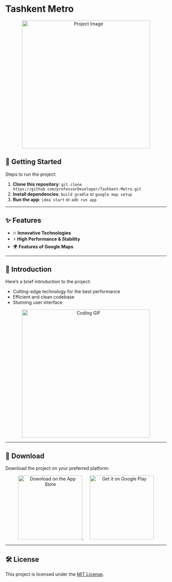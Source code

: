 # **Tashkent Metro**

<p align="center">
  <img src="https://github.com/user-attachments/assets/860fcbc9-43a5-44d3-b9fd-8add505a0e80" alt="Project Image" width="400">
</p>

## 🔧 Getting Started

Steps to run the project:
1. **Clone this repository**: `git clone https://github.com/professorDeveloper/Tashkent-Metro.git`
2. **Install dependencies**: `build gradle` or `google map setup`
3. **Run the app**: `idea start` or `adb run app`

---

## ✨ Features

- 🔥 **Innovative Technologies**
- ⚡ **High Performance & Stability**
- 🌍 **Features of Google Maps**

---

## 📖 Introduction

Here’s a brief introduction to the project:

- Cutting-edge technology for the best performance
- Efficient and clean codebase
- Stunning user interface

<div align="center">
  <img src="https://media.giphy.com/media/l0HU20BZ6LbSEITza/giphy.gif" alt="Coding GIF" width="400">
</div>

---

## 📲 Download

Download the project on your preferred platform:

<div align="center">
  <a href="https://apps.apple.com/app/idXXXXXXXXXX">
    <img src="https://developer.apple.com/app-store/marketing/guidelines/images/badge-download-on-the-app-store.svg" alt="Download on the App Store" width="200">
  </a>
  &nbsp;&nbsp;&nbsp;&nbsp;
  <a href="https://play.google.com/store/apps/details?id=XXXXXXXXXX">
    <img src="https://upload.wikimedia.org/wikipedia/commons/7/78/Google_Play_Store_badge_EN.svg" alt="Get it on Google Play" width="200">
  </a>
</div>

---

## 🛠 License

This project is licensed under the [MIT License](LICENSE).
